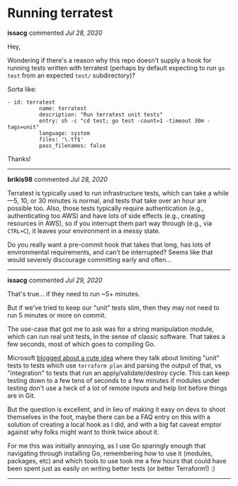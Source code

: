 # Running terratest

**issacg** commented *Jul 28, 2020*

Hey,

Wondering if there's a reason why this repo doesn't supply a hook for running tests written with terratest (perhaps by default expecting to run `go test` from an expected `test/` subdirectory)?

Sorta like:
```
- id: terratest
          name: terratest
          description: "Run terratest unit tests"
          entry: sh -c "cd test; go test -count=1 -timeout 30m -tags=unit"
          language: system
          files: '\.tf$'
          pass_filenames: false
```

Thanks!
<br />
***


**brikis98** commented *Jul 28, 2020*

Terratest is typically used to run infrastructure tests, which can take a while—5, 10, or 30 minutes is normal, and tests that take over an hour are possible too. Also, those tests typically require authentication (e.g., authenticating too AWS) and have lots of side effects (e.g., creating resources in AWS), so if you interrupt them part way through (e.g., via `CTRL+C`), it leaves your environment in a messy state. 

Do you really want a pre-commit hook that takes that long, has lots of environmental requirements, and can't be interrupted? Seems like that would severely discourage committing early and often...
***

**issacg** commented *Jul 29, 2020*

That's true... if they need to run ~5+ minutes.

But if we've tried to keep our "unit" tests slim, then they may not need to run 5 minutes or more on commit.

The use-case that got me to ask was for a string manipulation module, which can run real unit tests, in the sense of classic software.  That takes a few seconds, most of which goes to compiling Go. 

Microsoft [blogged about a cute idea](https://docs.microsoft.com/en-us/azure/developer/terraform/test-modules-using-terratest) where they talk about limiting "unit" tests to tests which use `terraform plan` and parsing the output of that, vs "integration" to tests that run an apply/validate/destroy cycle.  This can keep testing down to a few tens of seconds to a few minutes if modules under testing don't use a heck of a lot of remote inputs and help lint before things are in Git.

But the question is excellent, and in lieu of making it easy on devs to shoot themselves in the foot, maybe there can be a FAQ entry on this with a solution of creating a local hook as I did, and with a big fat caveat emptor against why folks might want to think twice about it.

For me this was initially annoying, as I use Go sparingly enough that navigating through installing Go, remembering how to use it (modules, packages, etc) and which tools to use took me a few hours that could have been spent just as easily on writing better tests (or better Terraform!) :)
***

